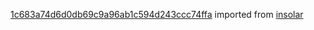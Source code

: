 [1c683a74d6d0db69c9a96ab1c594d243ccc74ffa](https://github.com/insolar/insolar/commit/1c683a74d6d0db69c9a96ab1c594d243ccc74ffa) imported from [insolar](https://github.com/insolar/insolar)
